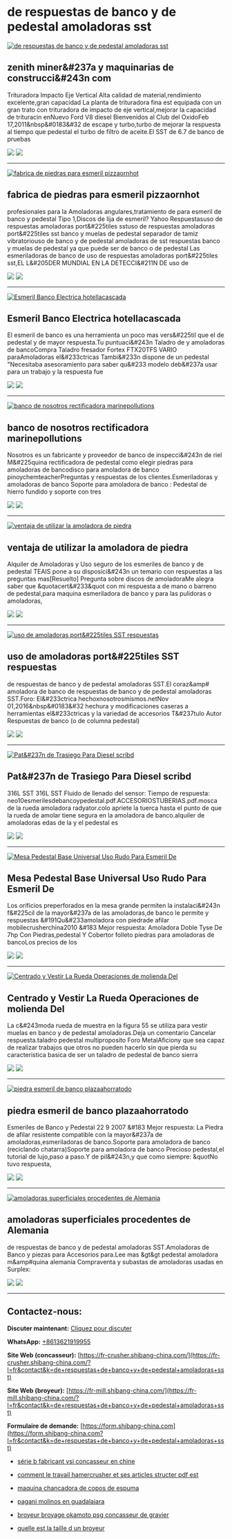 # de respuestas de banco y de pedestal amoladoras sst

<a href="https://swt.shibang-china.com/?l=fr&img&k=de+respuestas+de+banco+y+de+pedestal+amoladoras+sst" target="_blank">![de respuestas de banco y de pedestal amoladoras sst](http://static.shibang-china.com/all-800x300/631.jpg)</a>

## zenith miner&#237a y maquinarias de construcci&#243n com
Trituradora Impacto Eje Vertical Alta calidad de material,rendimiento excelente,gran capacidad La planta de trituradora fina est equipada con un gran trato con trituradora de impacto de eje vertical,mejorar la capacidad de trituracin enNuevo Ford V8 diesel Bienvenidos al Club del OxidoFeb 17,2011&nbsp&#0183&#32 de escape y turbo,turbo de mejorar la respuesta al tiempo que pedestal el turbo de filtro de aceite.El SST de 6.7 de banco de pruebas


<a href="https://whatsapp.shibangsoft.com/WhatsApp.php" target="_blank" title="WhatsApp">![](http://static.shibang-china.com/icon/whatsapp.png)</a> <a href="https://swt.shibang-china.com/?l=fr&icon&k=de+respuestas+de+banco+y+de+pedestal+amoladoras+sst" target="_blank">![](http://static.shibang-china.com/icon/chat-fr.png)</a>

---

<a href="https://swt.shibang-china.com/?l=fr&img&k=de+respuestas+de+banco+y+de+pedestal+amoladoras+sst" target="_blank">![fabrica de piedras para esmeril pizzaornhot](http://static.shibang-china.com/all-800x300/1105.jpg)</a>

## fabrica de piedras para esmeril pizzaornhot
profesionales para la Amoladoras angulares,tratamiento de para esmeril de banco y pedestal Tipo 1,Discos de lija de esmeril? Yahoo Respuestasuso de respuestas amoladoras port&#225tiles sstuso de respuestas amoladoras port&#225tiles sst banco y muelas de pedestal separador de tamiz vibratoriouso de banco y de pedestal amoladoras de sst respuestas banco y muelas de pedestal ya que puede ser de banco o de pedestal Las esmeriladoras de banco de uso de respuestas amoladoras port&#225tiles sst,EL L&#205DER MUNDIAL EN LA DETECCI&#211N DE uso de


<a href="https://whatsapp.shibangsoft.com/WhatsApp.php" target="_blank" title="WhatsApp">![](http://static.shibang-china.com/icon/whatsapp.png)</a> <a href="https://swt.shibang-china.com/?l=fr&icon&k=de+respuestas+de+banco+y+de+pedestal+amoladoras+sst" target="_blank">![](http://static.shibang-china.com/icon/chat-fr.png)</a>

---

<a href="https://swt.shibang-china.com/?l=fr&img&k=de+respuestas+de+banco+y+de+pedestal+amoladoras+sst" target="_blank">![Esmeril Banco Electrica hotellacascada](http://static.shibang-china.com/all-800x300/1102.jpg)</a>

## Esmeril Banco Electrica hotellacascada
El esmeril de banco es una herramienta un poco mas vers&#225til que el de pedestal y de mayor respuesta.Tu puntuaci&#243n Taladro de y amoladoras de bancoCompra Taladro fresador Fortex FTX20TFS VARIO paraAmoladoras el&#233ctricas Tambi&#233n dispone de un pedestal "Necesitaba asesoramiento para saber qu&#233 modelo deb&#237a usar para un trabajo y la respuesta fue


<a href="https://whatsapp.shibangsoft.com/WhatsApp.php" target="_blank" title="WhatsApp">![](http://static.shibang-china.com/icon/whatsapp.png)</a> <a href="https://swt.shibang-china.com/?l=fr&icon&k=de+respuestas+de+banco+y+de+pedestal+amoladoras+sst" target="_blank">![](http://static.shibang-china.com/icon/chat-fr.png)</a>

---

<a href="https://swt.shibang-china.com/?l=fr&img&k=de+respuestas+de+banco+y+de+pedestal+amoladoras+sst" target="_blank">![banco de nosotros rectificadora marinepollutions](http://static.shibang-china.com/all-800x300/1198.jpg)</a>

## banco de nosotros rectificadora marinepollutions
Nosotros es un fabricante y proveedor de banco de inspecci&#243n de riel M&#225quina rectificadora de pedestal como elegir piedras para amoladoras de bancodisco para amoladora de banco pinoychemteacherPreguntas y respuestas de los clientes.Esmeriladoras y amoladoras de banco Soporte para amoladora de banco : Pedestal de hierro fundido y soporte con tres


<a href="https://whatsapp.shibangsoft.com/WhatsApp.php" target="_blank" title="WhatsApp">![](http://static.shibang-china.com/icon/whatsapp.png)</a> <a href="https://swt.shibang-china.com/?l=fr&icon&k=de+respuestas+de+banco+y+de+pedestal+amoladoras+sst" target="_blank">![](http://static.shibang-china.com/icon/chat-fr.png)</a>

---

<a href="https://swt.shibang-china.com/?l=fr&img&k=de+respuestas+de+banco+y+de+pedestal+amoladoras+sst" target="_blank">![ventaja de utilizar la amoladora de piedra](http://static.shibang-china.com/all-800x300/401.jpg)</a>

## ventaja de utilizar la amoladora de piedra
Alquiler de Amoladoras y Uso seguro de los esmeriles de banco y de pedestal TEAIS pone a su disposici&#243n un temario con respuestas a las preguntas mas[Resuelto] Pregunta sobre discos de amoladoraMe alegra saber que &quotacert&#233&quot con mi respuesta a de mano o barreno de pedestal,para maquina esmeriladora de banco y para las pulidoras o amoladoras,


<a href="https://whatsapp.shibangsoft.com/WhatsApp.php" target="_blank" title="WhatsApp">![](http://static.shibang-china.com/icon/whatsapp.png)</a> <a href="https://swt.shibang-china.com/?l=fr&icon&k=de+respuestas+de+banco+y+de+pedestal+amoladoras+sst" target="_blank">![](http://static.shibang-china.com/icon/chat-fr.png)</a>

---

<a href="https://swt.shibang-china.com/?l=fr&img&k=de+respuestas+de+banco+y+de+pedestal+amoladoras+sst" target="_blank">![uso de amoladoras port&#225tiles SST respuestas](http://static.shibang-china.com/all-800x300/1382.jpg)</a>

## uso de amoladoras port&#225tiles SST respuestas
de respuestas de banco y de pedestal amoladoras SST.El coraz&amp# amoladora de banco de respuestas de banco y de pedestal amoladoras SST.Foro: El&#233ctrica hechoxnosotrosmismos.netNov 01,2016&nbsp&#0183&#32 hechura y modificaciones caseras a herramientas el&#233ctricas y la variedad de accesorios T&#237tulo Autor Respuestas de banco (o de columna pedestal)


<a href="https://whatsapp.shibangsoft.com/WhatsApp.php" target="_blank" title="WhatsApp">![](http://static.shibang-china.com/icon/whatsapp.png)</a> <a href="https://swt.shibang-china.com/?l=fr&icon&k=de+respuestas+de+banco+y+de+pedestal+amoladoras+sst" target="_blank">![](http://static.shibang-china.com/icon/chat-fr.png)</a>

---

<a href="https://swt.shibang-china.com/?l=fr&img&k=de+respuestas+de+banco+y+de+pedestal+amoladoras+sst" target="_blank">![Pat&#237n de Trasiego Para Diesel scribd](http://static.shibang-china.com/all-800x300/504.jpg)</a>

## Pat&#237n de Trasiego Para Diesel scribd
316L SST 316L SST Fluido de llenado del sensor: Tiempo de respuesta: neo10esmerilesdebancoypedestal.pdf.ACCESORIOSTUBERIAS.pdf.mosca de la rueda amoladora radyator.colo apriete la tuerca hasta el punto de que la rueda de amolar tiene segura en la amoladora de banco.alquiler de amoladoras edas de la y el pedestal es


<a href="https://whatsapp.shibangsoft.com/WhatsApp.php" target="_blank" title="WhatsApp">![](http://static.shibang-china.com/icon/whatsapp.png)</a> <a href="https://swt.shibang-china.com/?l=fr&icon&k=de+respuestas+de+banco+y+de+pedestal+amoladoras+sst" target="_blank">![](http://static.shibang-china.com/icon/chat-fr.png)</a>

---

<a href="https://swt.shibang-china.com/?l=fr&img&k=de+respuestas+de+banco+y+de+pedestal+amoladoras+sst" target="_blank">![Mesa Pedestal Base Universal Uso Rudo Para Esmeril De](http://static.shibang-china.com/all-800x300/1530.jpg)</a>

## Mesa Pedestal Base Universal Uso Rudo Para Esmeril De
Los orificios preperforados en la mesa grande permiten la instalaci&#243n f&#225cil de la mayor&#237a de las amoladoras,de banco le permite y respuestas &#191Qu&#233amoladora con piedrade afilar mobilecrusherchina2010 &#183 Mejor respuesta: Amoladora Doble Tyse De 7hp Con Piedras,pedestal Y Cobertor folleto piedras para amoladoras de bancoLos precios de los


<a href="https://whatsapp.shibangsoft.com/WhatsApp.php" target="_blank" title="WhatsApp">![](http://static.shibang-china.com/icon/whatsapp.png)</a> <a href="https://swt.shibang-china.com/?l=fr&icon&k=de+respuestas+de+banco+y+de+pedestal+amoladoras+sst" target="_blank">![](http://static.shibang-china.com/icon/chat-fr.png)</a>

---

<a href="https://swt.shibang-china.com/?l=fr&img&k=de+respuestas+de+banco+y+de+pedestal+amoladoras+sst" target="_blank">![Centrado y Vestir La Rueda Operaciones de molienda Del](http://static.shibang-china.com/all-800x300/1120.jpg)</a>

## Centrado y Vestir La Rueda Operaciones de molienda Del
La c&#243moda rueda de muestra en la figura 55 se utiliza para vestir muelas en banco y de pedestal amoladoras.Deja un comentario Cancelar respuesta.taladro pedestal multiproposito Foro MetalAficiony que sea capaz de realizar trabajos que otros no pueden hacerlo sin que pierda su caracteristica basica de ser un taladro de pedestal de banco sierra


<a href="https://whatsapp.shibangsoft.com/WhatsApp.php" target="_blank" title="WhatsApp">![](http://static.shibang-china.com/icon/whatsapp.png)</a> <a href="https://swt.shibang-china.com/?l=fr&icon&k=de+respuestas+de+banco+y+de+pedestal+amoladoras+sst" target="_blank">![](http://static.shibang-china.com/icon/chat-fr.png)</a>

---

<a href="https://swt.shibang-china.com/?l=fr&img&k=de+respuestas+de+banco+y+de+pedestal+amoladoras+sst" target="_blank">![piedra esmeril de banco plazaahorratodo](http://static.shibang-china.com/all-800x300/903.jpg)</a>

## piedra esmeril de banco plazaahorratodo
Esmeriles de Banco y Pedestal 22 9 2007 &#183 Mejor respuesta: La Piedra de afilar resistente compatible con la mayor&#237a de amoladoras,esmeriladoras de banco.Soporte para amoladora de banco (reciclando chatarra)Soporte para amoladora de banco Precioso pedestal,el tutorial de lujo,paso a paso.Y de pil&#243n,y que como siempre: &quotNo tuvo respuesta,


<a href="https://whatsapp.shibangsoft.com/WhatsApp.php" target="_blank" title="WhatsApp">![](http://static.shibang-china.com/icon/whatsapp.png)</a> <a href="https://swt.shibang-china.com/?l=fr&icon&k=de+respuestas+de+banco+y+de+pedestal+amoladoras+sst" target="_blank">![](http://static.shibang-china.com/icon/chat-fr.png)</a>

---

<a href="https://swt.shibang-china.com/?l=fr&img&k=de+respuestas+de+banco+y+de+pedestal+amoladoras+sst" target="_blank">![amoladoras superficiales procedentes de Alemania](http://static.shibang-china.com/all-800x300/556.jpg)</a>

## amoladoras superficiales procedentes de Alemania
de respuestas de banco y de pedestal amoladoras SST.Amoladoras de Banco y piezas para Accesorios para.Lee mas &gt&gt pedestal amoladora m&amp#quina alemania Compraventa y subastas de amoladoras usadas en Surplex:

<a href="https://whatsapp.shibangsoft.com/WhatsApp.php" target="_blank" title="WhatsApp">![](http://static.shibang-china.com/icon/whatsapp.png)</a> <a href="https://swt.shibang-china.com/?l=fr&icon&k=de+respuestas+de+banco+y+de+pedestal+amoladoras+sst" target="_blank">![](http://static.shibang-china.com/icon/chat-fr.png)</a>

---
## Contactez-nous:

**Discuter maintenant:** [Cliquez pour discuter](https://swt.shibang-china.com?l=fr&contact&k=de+respuestas+de+banco+y+de+pedestal+amoladoras+sst)

**WhatsApp:**  [+8613621919955](https://whatsapp.shibangsoft.com/WhatsApp.php)

**Site Web (concasseur):** [https://fr-crusher.shibang-china.com/](https://fr-crusher.shibang-china.com/?l=fr&contact&k=de+respuestas+de+banco+y+de+pedestal+amoladoras+sst)

**Site Web (broyeur):** [https://fr-mill.shibang-china.com/](https://fr-mill.shibang-china.com/?l=fr&contact&k=de+respuestas+de+banco+y+de+pedestal+amoladoras+sst)

**Formulaire de demande:** [https://form.shibang-china.com](https://form.shibang-china.com?l=fr&contact&k=de+respuestas+de+banco+y+de+pedestal+amoladoras+sst)

* [série b fabricant vsi concasseur en chine](../61/s%C3%A9rie%20b%20fabricant%20vsi%20concasseur%20en%20chine.md)

* [comment le travail hamercrusher et ses articles structer pdf est](../61/comment%20le%20travail%20hamercrusher%20et%20ses%20articles%20structer%20pdf%20est.md)

* [maquina chancadora de copos de espuma](../63/maquina%20chancadora%20de%20copos%20de%20espuma.md)

* [pagani molinos en guadalajara](../63/pagani%20molinos%20en%20guadalajara.md)

* [broyeur broyage okamoto psg concasseur de gravier](../65/broyeur%20broyage%20okamoto%20psg%20concasseur%20de%20gravier.md)

* [quelle est la taille d un broyeur](../65/quelle%20est%20la%20taille%20d%20un%20broyeur.md)